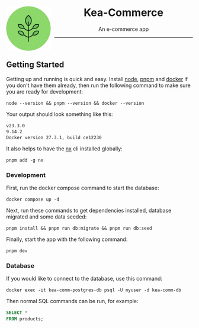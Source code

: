 <div align="center">
  <img src="apps/kea-shop/public/leafIcon.png" width="120" alt="Kea-Commerce Logo" align="left" style="margin-right: 10px">
  <h1 align="center">Kea-Commerce</h1>
</div>

<div align="center">
  An e-commerce app
</div>

---
<br />

## Getting Started

Getting up and running is quick and
easy.
Install [node](https://nodejs.org/en/download/package-manager), [pnpm](https://pnpm.io/installation)
and [docker](https://www.docker.com/products/docker-desktop/) if you don't
have them already, then run the following command to make sure you are ready for development:

```shell
node --version && pnpm --version && docker --version
```

Your output should look something like this:

```shell
v23.3.0
9.14.2
Docker version 27.3.1, build ce12230
````

It also helps to have the [nx](https://nx.dev/) cli installed globally:

```shell
pnpm add -g nx
```

### Development

First, run the docker compose command to start the database:

```shell
docker compose up -d
```

Next, run these commands to get dependencies installed, database migrated and some data seeded:

```shell
pnpm install && pnpm run db:migrate && pnpm run db:seed
```

Finally, start the app with the following command:

```shell
pnpm dev
```

### Database

If you would like to connect to the database, use this command:

```shell
docker exec -it kea-comm-postgres-db psql -U myuser -d kea-comm-db
```

Then normal SQL commands can be run, for example:

```sql
SELECT *
FROM products;
```
